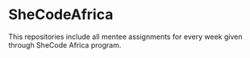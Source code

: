 # SheCodeAfrica

This repositories include all mentee assignments for every week given through SheCode Africa program.
